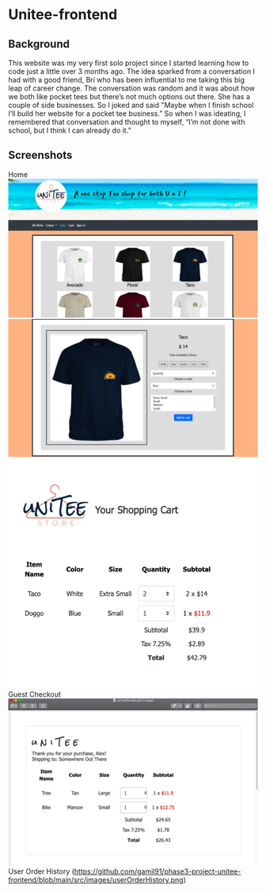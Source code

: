 # Unitee-frontend

## Background

This website was my very first solo project since I started learning how to code just a little over 3 months ago. The idea sparked from a conversation I had with a good friend, Bri who has been influential to me taking this big leap of career change. The conversation was random and it was about how we both like pocket tees but there’s not much options out there. She has a couple of side businesses.  So I joked and said "Maybe when I finish school I’ll build her website for a pocket tee business.” So when I was ideating, I remembered that conversation and thought to myself, “I’m not done with school, but I think I can already do it.”


## Screenshots
Home
![Home Page](https://github.com/gamil91/phase3-project-unitee-frontend/blob/main/src/images/home.png)
![Item Page](https://github.com/gamil91/phase3-project-unitee-frontend/blob/main/src/images/item.png)
![Cart](https://github.com/gamil91/phase3-project-unitee-frontend/blob/main/src/images/viewCart.png)
Guest Checkout 
![Receipt](https://github.com/gamil91/phase3-project-unitee-frontend/blob/main/src/images/receiptPdf.png)
User Order History
(https://github.com/gamil91/phase3-project-unitee-frontend/blob/main/src/images/userOrderHistory.png)
